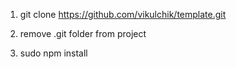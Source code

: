 1. git clone https://github.com/vikulchik/template.git

2. remove .git folder from project

3. sudo npm install